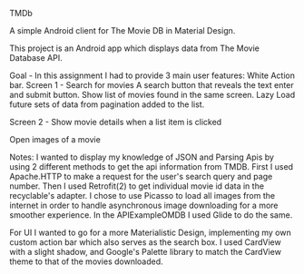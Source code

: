 TMDb

A simple Android client for The Movie DB in Material Design. 

This project is an Android app which displays data from The Movie Database API.

Goal - In this assignment I had to provide 3 main user features:
White Action bar.
Screen 1 - 
Search for movies
A search button that reveals the text enter and submit button. 
Show list of movies found in the same screen.
Lazy Load future sets of data from pagination added to the list.

Screen 2 -
Show movie details when a list item is clicked

Open images of a movie

Notes: 
I wanted to display my knowledge of JSON and Parsing Apis by using 2 different methods to get the api information from TMDB. 
First I used Apache.HTTP to make a request for the user's search query and page number.
Then I used Retrofit(2) to get individual movie id data in the recyclable's adapter. 
I chose to use Picasso to load all images from the internet in order to handle asynchronous image downloading for a more smoother experience. In the APIExampleOMDB I used Glide to do the same.

For UI  I wanted to go for a more Materialistic Design, implementing my own custom action bar which also serves as the search box. I used CardView with a slight shadow, and Google's Palette library to match the CardView theme to that of the movies downloaded. 
